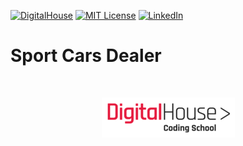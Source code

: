 [![DigitalHouse][digitalhouse-shield]][digitalhouse-url]
[![MIT License][license-shield]][license-url]
[![LinkedIn][linkedin-shield]][linkedin-url]

# Sport Cars Dealer

<br>
<p align="center">
	<a href="https://www.digitalhouse.com">
		<img src="./public/img/dg-logo.png" atl="DigitalHouse">
	</a>
</p>

[digitalhouse-shield]: https://img.shields.io/badge/Digital%20House-Sport%20Cars%20Dealer-red?style=for-the-badge
[digitalhouse-url]: https://www.digitalhouse.com
[license-shield]: https://img.shields.io/badge/licencia-MIT-orange?style=for-the-badge
[license-url]: https://github.com/enroutesystems/online-form-builder/blob/main/LICENSE.md
[linkedin-shield]: https://img.shields.io/badge/-LinkedIn-black.svg?style=for-the-badge&logo=linkedin&colorB=555
[linkedin-url]: https://linkedin.com/in/jubaan
[product-screenshot]: ./public/screenshot.png
